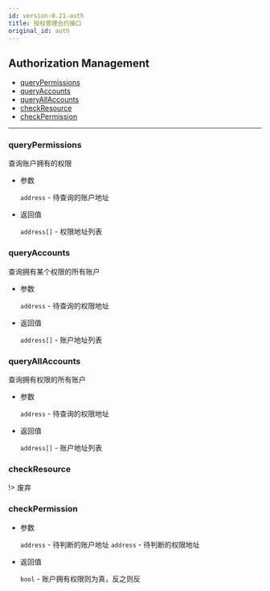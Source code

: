 ```yaml
---
id: version-0.21-auth
title: 授权管理合约接口
original_id: auth
---
```



<h2 class="hover-list">Authorization Management</h2>

* [queryPermissions](#queryPermissions)
* [queryAccounts](#queryAccounts)
* [queryAllAccounts](#queryAllAccounts)
* [checkResource](#checkResource)
* [checkPermission](#checkPermission)

* * *

### queryPermissions

查询账户拥有的权限

* 参数
    
    `address` - 待查询的账户地址

* 返回值
    
    `address[]` - 权限地址列表

### queryAccounts

查询拥有某个权限的所有账户

* 参数
    
    `address` - 待查询的权限地址

* 返回值
    
    `address[]` - 账户地址列表

### queryAllAccounts

查询拥有权限的所有账户

* 参数
    
    `address` - 待查询的权限地址

* 返回值
    
    `address[]` - 账户地址列表

### checkResource

!> 废弃

### checkPermission

* 参数
    
    `address` - 待判断的账户地址 `address` - 待判断的权限地址

* 返回值
    
    `bool` - 账户拥有权限则为真，反之则反
